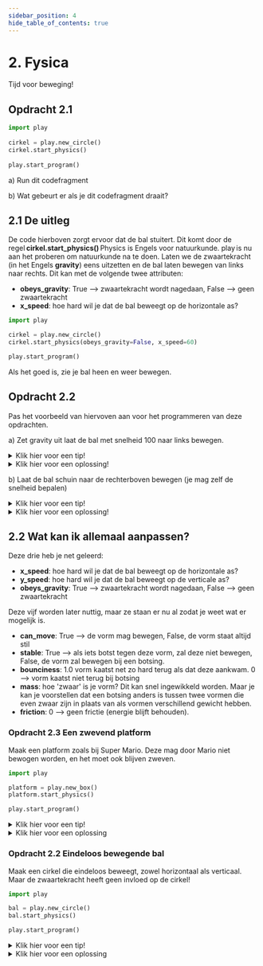 ```yaml
---
sidebar_position: 4
hide_table_of_contents: true
---
```


# 2. Fysica

Tijd voor beweging!

## Opdracht 2.1

```python 
import play  
 
cirkel = play.new_circle() 
cirkel.start_physics() 
 
play.start_program()
```

a) Run dit codefragment

b) Wat gebeurt er als je dit codefragment draait?

## 2.1 De uitleg
De code hierboven zorgt ervoor dat de bal stuitert. Dit komt door de regel **cirkel.start_physics()** Physics is Engels voor natuurkunde. play is nu aan het proberen om natuurkunde na te doen. 
Laten we de zwaartekracht (in het Engels **gravity**) eens uitzetten en de bal laten bewegen van links naar rechts.
Dit kan met de volgende twee attributen:
- **obeys_gravity**: True --> zwaartekracht wordt nagedaan, False --> geen zwaartekracht
- **x_speed**: hoe hard wil je dat de bal beweegt op de horizontale as? 

```python
import play

cirkel = play.new_circle()
cirkel.start_physics(obeys_gravity=False, x_speed=60)

play.start_program()
```
Als het goed is, zie je bal heen en weer bewegen.

## Opdracht 2.2
Pas het voorbeeld van hiervoven aan voor het programmeren van deze opdrachten.

a) Zet gravity uit laat de bal met snelheid 100 naar links bewegen.  

<details>
<summary>Klik hier voor een tip!</summary>
Positief is naar rechts, negatief is naar links 
</details>

<details>
<summary>Klik hier voor een oplossing!</summary>

```python
import play

cirkel = play.new_circle()
cirkel.start_physics(obeys_gravity=False, x_speed=-100)

play.start_program()
```

</details>

b) Laat de bal schuin naar de rechterboven bewegen (je mag zelf de snelheid bepalen)

<details>
<summary>Klik hier voor een tip!</summary>

De attributen **x_speed** en **y_speed** zijn erg nuttig. 

</details>

<details>
<summary>Klik hier voor een oplossing!</summary>

```python
import play

cirkel = play.new_circle()
cirkel.start_physics(obeys_gravity=False, x_speed=100, y_speed=100)

play.start_program()
```

</details>

## 2.2 Wat kan ik allemaal aanpassen?
Deze drie heb je net geleerd:
- **x_speed**: hoe hard wil je dat de bal beweegt op de horizontale as? 
- **y_speed**: hoe hard wil je dat de bal beweegt op de verticale as? 
- **obeys_gravity**: True --> zwaartekracht wordt nagedaan, False --> geen zwaartekracht

Deze vijf worden later nuttig, maar ze staan er nu al zodat je weet wat er mogelijk is.
- **can_move**: True --> de vorm mag bewegen, False, de vorm staat altijd stil
- **stable**: True --> als iets botst tegen deze vorm, zal deze niet bewegen, False, de vorm zal bewegen bij een botsing.
- **bounciness**: 1.0 vorm kaatst net zo hard terug als dat deze aankwam. 0 --> vorm kaatst niet terug bij botsing
- **mass**: hoe 'zwaar' is je vorm? Dit kan snel ingewikkeld worden. Maar je kan je voorstellen dat een botsing anders is tussen twee vormen die even zwaar zijn in plaats van als vormen verschillend gewicht hebben.
- **friction**: 0 --> geen frictie (energie blijft behouden).

### Opdracht 2.3 Een zwevend platform
Maak een platform zoals bij Super Mario.
Deze mag door Mario niet bewogen worden, en het moet ook blijven zweven. 

```python
import play

platform = play.new_box()
platform.start_physics()

play.start_program()
```

<details>
    <summary>Klik hier voor een tip!</summary>

Welke attributen wil je veranderen aan **play.new_box()**?
Welke attributen wil je veranderen aan **start_physics()**?

</details> 

<details>
    <summary>Klik hier voor een oplossing</summary>

```python
import play

platform = play.new_box(width=200, height=50)
platform.start_physics(obeys_gravity=False, can_move=False)

play.start_program()
```
</details>

### Opdracht 2.2 Eindeloos bewegende bal
Maak een cirkel die eindeloos beweegt, zowel horizontaal als verticaal.
Maar de zwaartekracht heeft geen invloed op de cirkel!

```python
import play

bal = play.new_circle()
bal.start_physics()

play.start_program()
```

<details>
    <summary>Klik hier voor een tip!</summary>

Bij horizontaal is het slim om te kijken naar **x_speed** en bij verticaal is het nuttig om te kijken naar ....

</details> 

<details>
    <summary>Klik hier voor een oplossing</summary>

```python
import play

bal = play.new_circle()
bal.start_physics(x_speed=100, y_speed=100, obeys_gravity=False)

play.start_program()
```
</details>




